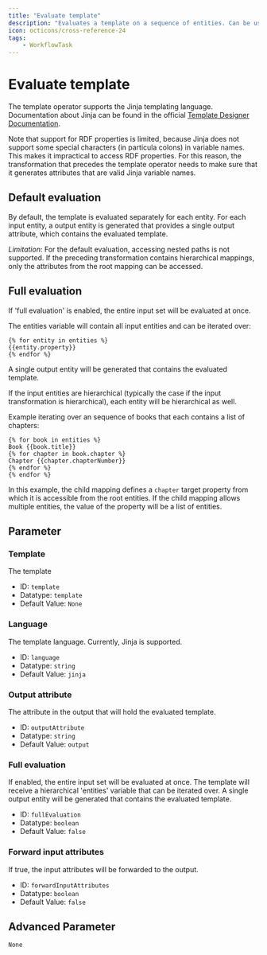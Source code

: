 ```yaml
---
title: "Evaluate template"
description: "Evaluates a template on a sequence of entities. Can be used after a transformation or directly after datasets that output a single table, such as CSV or Excel."
icon: octicons/cross-reference-24
tags: 
    - WorkflowTask
---
```

# Evaluate template
<!-- This file was generated - DO NOT CHANGE IT MANUALLY -->




The template operator supports the Jinja templating language. Documentation about Jinja can be found in the official [Template Designer Documentation](https://jinja.palletsprojects.com/en/2.11.x/templates/).

Note that support for RDF properties is limited, because Jinja does not support some special characters (in particula colons) in variable names. This makes it impractical to access RDF properties. For this reason, the transformation that precedes the template operator needs to make sure that it generates attributes that are valid Jinja variable names.

## Default evaluation

By default, the template is evaluated separately for each entity.
For each input entity, a output entity is generated that provides a single output attribute, which contains the evaluated template.

*Limitation*: For the default evaluation, accessing nested paths is not supported. If the preceding transformation contains hierarchical mappings, only the attributes from the root mapping can be accessed.

## Full evaluation

If 'full evaluation' is enabled, the entire input set will be evaluated at once.

The entities variable will contain all input entities and can be iterated over: 

    {% for entity in entities %}
    {{entity.property}}
    {% endfor %}

A single output entity will be generated that contains the evaluated template.

If the input entities are hierarchical (typically the case if the input transformation is hierarchical), each entity will be hierarchical as well.

Example iterating over an sequence of books that each contains a list of chapters:

    {% for book in entities %}
    Book {{book.title}}
    {% for chapter in book.chapter %}
    Chapter {{chapter.chapterNumber}}
    {% endfor %}
    {% endfor %}

In this example, the child mapping defines a `chapter` target property from which it is accessible from the root entities. If the child mapping allows multiple entities, the value of the property will be a list of entities.


## Parameter

### Template

The template

- ID: `template`
- Datatype: `template`
- Default Value: `None`



### Language

The template language. Currently, Jinja is supported.

- ID: `language`
- Datatype: `string`
- Default Value: `jinja`



### Output attribute

The attribute in the output that will hold the evaluated template.

- ID: `outputAttribute`
- Datatype: `string`
- Default Value: `output`



### Full evaluation

If enabled, the entire input set will be evaluated at once. The template will receive a hierarchical 'entities' variable that can be iterated over. A single output entity will be generated that contains the evaluated template.

- ID: `fullEvaluation`
- Datatype: `boolean`
- Default Value: `false`



### Forward input attributes

If true, the input attributes will be forwarded to the output.

- ID: `forwardInputAttributes`
- Datatype: `boolean`
- Default Value: `false`





## Advanced Parameter

`None`